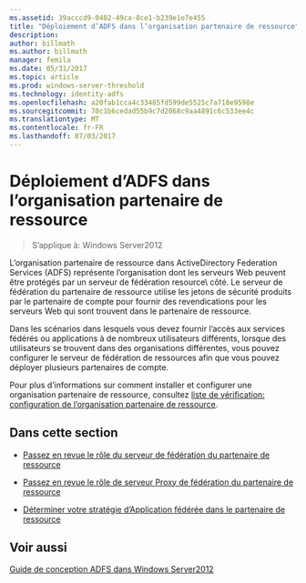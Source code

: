 ```yaml
---
ms.assetid: 39acccd9-0402-49ca-8ce1-b239e1e7e455
title: "Déploiement d’ADFS dans l’organisation partenaire de ressource"
description: 
author: billmath
ms.author: billmath
manager: femila
ms.date: 05/31/2017
ms.topic: article
ms.prod: windows-server-threshold
ms.technology: identity-adfs
ms.openlocfilehash: a20fab1cca4c33485fd599de5525c7a718e9598e
ms.sourcegitcommit: 70c1b6cedad55b9c7d2068c9aa4891c6c533ee4c
ms.translationtype: MT
ms.contentlocale: fr-FR
ms.lasthandoff: 07/03/2017
---
```

# <a name="deploying-ad-fs-in-the-resource-partner-organization"></a>Déploiement d’ADFS dans l’organisation partenaire de ressource

>S’applique à: Windows Server2012

L’organisation partenaire de ressource dans ActiveDirectory Federation Services \(ADFS\) représente l’organisation dont les serveurs Web peuvent être protégés par un serveur de fédération resource\ côté. Le serveur de fédération du partenaire de ressource utilise les jetons de sécurité produits par le partenaire de compte pour fournir des revendications pour les serveurs Web qui sont trouvent dans le partenaire de ressource.  
  
Dans les scénarios dans lesquels vous devez fournir l’accès aux services fédérés ou applications à de nombreux utilisateurs différents, lorsque des utilisateurs se trouvent dans des organisations différentes, vous pouvez configurer le serveur de fédération de ressources afin que vous pouvez déployer plusieurs partenaires de compte.  
  
Pour plus d’informations sur comment installer et configurer une organisation partenaire de ressource, consultez [liste de vérification: configuration de l’organisation partenaire de ressource](../../ad-fs/deployment/Checklist--Configuring-the-Resource-Partner-Organization.md).  
  
## <a name="in-this-section"></a>Dans cette section  
  
-   [Passez en revue le rôle du serveur de fédération du partenaire de ressource](Review-the-Role-of-the-Federation-Server-in-the-Resource-Partner.md)  
  
-   [Passez en revue le rôle de serveur Proxy de fédération du partenaire de ressource](Review-the-Role-of-the-Federation-Server-Proxy-in-the-Resource-Partner.md)  
  
-   [Déterminer votre stratégie d’Application fédérée dans le partenaire de ressource](Determine-Your-Federated-Application-Strategy-in-the-Resource-Partner.md)  
  

## <a name="see-also"></a>Voir aussi
[Guide de conception ADFS dans Windows Server2012](AD-FS-Design-Guide-in-Windows-Server-2012.md)
